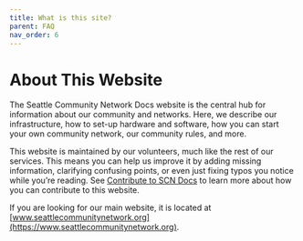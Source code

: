 ```yaml
---
title: What is this site?
parent: FAQ
nav_order: 6
---
```


# About This Website
The Seattle Community Network Docs website is the central hub for information about our community and networks. Here, we describe our infrastructure, how to set-up hardware and software, how you can start your own community network, our community rules, and more.

This website is maintained by our volunteers, much like the rest of our services. This means you can help us improve it by adding missing information, clarifying confusing points, or even just fixing typos you notice while you’re reading. See [Contribute to SCN Docs]({{site.url}}/contribute.html) to learn more about how you can contribute to this website.

If you are looking for our main website, it is located at [www.seattlecommunitynetwork.org](https://www.seattlecommunitynetwork.org).